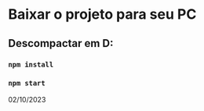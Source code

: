 # Baixar o projeto para seu PC

## Descompactar em D:

### `npm install`

### `npm start`

02/10/2023
